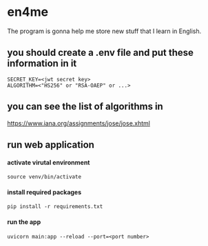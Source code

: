 # en4me
The program is gonna help me store new stuff that I learn in English.

## you should create a .env file and put these information in it
```
SECRET_KEY=<jwt secret key>
ALGORITHM=<"HS256" or "RSA-OAEP" or ...>
```

## you can see the list of algorithms in
https://www.iana.org/assignments/jose/jose.xhtml

## run web application
#### activate virutal environment
```source venv/bin/activate```

#### install required packages
```pip install -r requirements.txt```

#### run the app
```uvicorn main:app --reload --port=<port number>```


